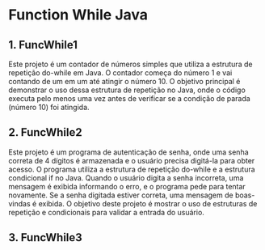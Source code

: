 # Function While Java

## 1. FuncWhile1
Este projeto é um contador de números simples que utiliza a estrutura de repetição do-while em Java. O contador começa do número 1 e vai contando de um em um até atingir o número 10. O objetivo principal é demonstrar o uso dessa estrutura de repetição no Java, onde o código executa pelo menos uma vez antes de verificar se a condição de parada (número 10) foi atingida.

## 2. FuncWhile2
Este projeto é um programa de autenticação de senha, onde uma senha correta de 4 dígitos é armazenada e o usuário precisa digitá-la para obter acesso. O programa utiliza a estrutura de repetição do-while e a estrutura condicional if no Java. Quando o usuário digita a senha incorreta, uma mensagem é exibida informando o erro, e o programa pede para tentar novamente. Se a senha digitada estiver correta, uma mensagem de boas-vindas é exibida. O objetivo deste projeto é mostrar o uso de estruturas de repetição e condicionais para validar a entrada do usuário.

## 3. FuncWhile3
